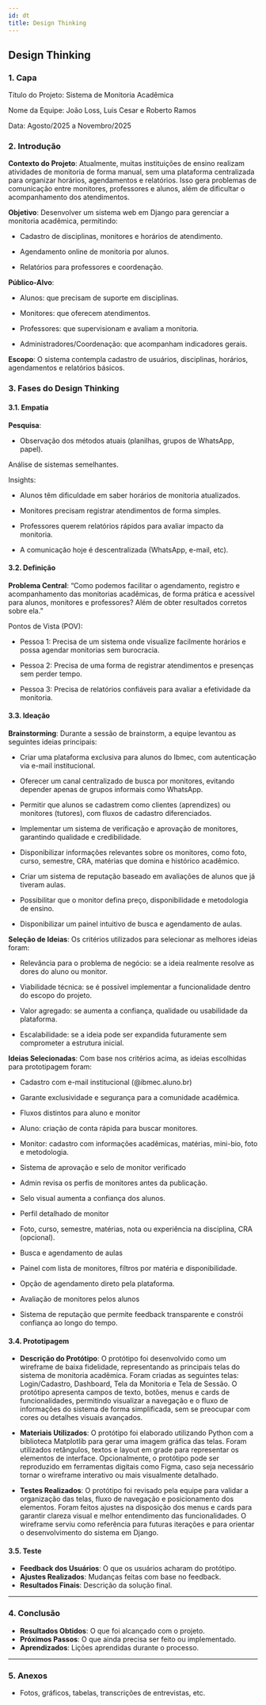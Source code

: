 ```yaml
---
id: dt
title: Design Thinking
---
```


## **Design Thinking**

### **1. Capa**


Título do Projeto: Sistema de Monitoria Acadêmica 

Nome da Equipe: João Loss, Luis Cesar e Roberto Ramos 

Data: Agosto/2025 a Novembro/2025 

 

### 2. Introdução 

**Contexto do Projeto**: 
 Atualmente, muitas instituições de ensino realizam atividades de monitoria de forma manual, sem uma plataforma centralizada para organizar horários, agendamentos e relatórios. Isso gera problemas de comunicação entre monitores, professores e alunos, além de dificultar o acompanhamento dos atendimentos. 

**Objetivo**: 
 Desenvolver um sistema web em Django para gerenciar a monitoria acadêmica, permitindo: 

- Cadastro de disciplinas, monitores e horários de atendimento. 

- Agendamento online de monitoria por alunos. 

- Relatórios para professores e coordenação. 

**Público-Alvo**: 

- Alunos: que precisam de suporte em disciplinas. 

- Monitores: que oferecem atendimentos. 

- Professores: que supervisionam e avaliam a monitoria. 

- Administradores/Coordenação: que acompanham indicadores gerais. 

**Escopo**: 
 O sistema contempla cadastro de usuários, disciplinas, horários, agendamentos e relatórios básicos.  

 

### 3. Fases do Design Thinking 

#### 3.1. Empatia 

**Pesquisa**: 

- Observação dos métodos atuais (planilhas, grupos de WhatsApp, papel). 

Análise de sistemas semelhantes. 

Insights: 

- Alunos têm dificuldade em saber horários de monitoria atualizados. 

- Monitores precisam registrar atendimentos de forma simples. 

- Professores querem relatórios rápidos para avaliar impacto da monitoria. 

- A comunicação hoje é descentralizada (WhatsApp, e-mail, etc). 

#### 3.2. Definição 

**Problema Central**: 
 “Como podemos facilitar o agendamento, registro e acompanhamento das monitorias acadêmicas, de forma prática e acessível para alunos, monitores e professores? Além de obter resultados corretos sobre ela.” 

Pontos de Vista (POV): 

- Pessoa 1: Precisa de um sistema onde visualize facilmente horários e possa agendar monitorias sem burocracia. 

- Pessoa 2: Precisa de uma forma de registrar atendimentos e presenças sem perder tempo. 

- Pessoa 3: Precisa de relatórios confiáveis para avaliar a efetividade da monitoria. 

#### **3.3. Ideação**

 **Brainstorming**: Durante a sessão de brainstorm, a equipe levantou as seguintes ideias principais:

 - Criar uma plataforma exclusiva para alunos do Ibmec, com autenticação via e-mail institucional.

- Oferecer um canal centralizado de busca por monitores, evitando depender apenas de grupos informais como WhatsApp.

- Permitir que alunos se cadastrem como clientes (aprendizes) ou monitores (tutores), com fluxos de cadastro diferenciados.

- Implementar um sistema de verificação e aprovação de monitores, garantindo qualidade e credibilidade.

- Disponibilizar informações relevantes sobre os monitores, como foto, curso, semestre, CRA, matérias que domina e histórico acadêmico.

- Criar um sistema de reputação baseado em avaliações de alunos que já tiveram aulas.

- Possibilitar que o monitor defina preço, disponibilidade e metodologia de ensino.

- Disponibilizar um painel intuitivo de busca e agendamento de aulas.


 **Seleção de Ideias**:  Os critérios utilizados para selecionar as melhores ideias foram:

- Relevância para o problema de negócio: se a ideia realmente resolve as dores do aluno ou monitor.

- Viabilidade técnica: se é possível implementar a funcionalidade dentro do escopo do projeto.

- Valor agregado: se aumenta a confiança, qualidade ou usabilidade da plataforma.

- Escalabilidade: se a ideia pode ser expandida futuramente sem comprometer a estrutura inicial.


 **Ideias Selecionadas**: Com base nos critérios acima, as ideias escolhidas para prototipagem foram:

- Cadastro com e-mail institucional (@ibmec.aluno.br)

- Garante exclusividade e segurança para a comunidade acadêmica.

- Fluxos distintos para aluno e monitor

- Aluno: criação de conta rápida para buscar monitores.

- Monitor: cadastro com informações acadêmicas, matérias, mini-bio, foto e metodologia.

- Sistema de aprovação e selo de monitor verificado

- Admin revisa os perfis de monitores antes da publicação.

- Selo visual aumenta a confiança dos alunos.

- Perfil detalhado de monitor

- Foto, curso, semestre, matérias, nota ou experiência na disciplina, CRA (opcional).

- Busca e agendamento de aulas

- Painel com lista de monitores, filtros por matéria e disponibilidade.

- Opção de agendamento direto pela plataforma.

- Avaliação de monitores pelos alunos

- Sistema de reputação que permite feedback transparente e constrói confiança ao longo do tempo.

#### **3.4. Prototipagem**

- **Descrição do Protótipo**: O protótipo foi desenvolvido como um wireframe de baixa fidelidade, representando as principais telas do sistema de monitoria acadêmica. Foram criadas as seguintes telas: Login/Cadastro, Dashboard, Tela da Monitoria e Tela de Sessão. O protótipo apresenta campos de texto, botões, menus e cards de funcionalidades, permitindo visualizar a navegação e o fluxo de informações do sistema de forma simplificada, sem se preocupar com cores ou detalhes visuais avançados.

- **Materiais Utilizados**: O protótipo foi elaborado utilizando Python com a biblioteca Matplotlib para gerar uma imagem gráfica das telas. Foram utilizados retângulos, textos e layout em grade para representar os elementos de interface. Opcionalmente, o protótipo pode ser reproduzido em ferramentas digitais como Figma, caso seja necessário tornar o wireframe interativo ou mais visualmente detalhado.

- **Testes Realizados**: O protótipo foi revisado pela equipe para validar a organização das telas, fluxo de navegação e posicionamento dos elementos. Foram feitos ajustes na disposição dos menus e cards para garantir clareza visual e melhor entendimento das funcionalidades. O wireframe serviu como referência para futuras iterações e para orientar o desenvolvimento do sistema em Django.

#### **3.5. Teste**

- **Feedback dos Usuários**: O que os usuários acharam do protótipo.
- **Ajustes Realizados**: Mudanças feitas com base no feedback.
- **Resultados Finais**: Descrição da solução final.

---

### **4. Conclusão**

- **Resultados Obtidos**: O que foi alcançado com o projeto.
- **Próximos Passos**: O que ainda precisa ser feito ou implementado.
- **Aprendizados**: Lições aprendidas durante o processo.

---

### **5. Anexos**

- Fotos, gráficos, tabelas, transcrições de entrevistas, etc.




